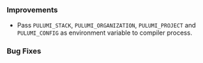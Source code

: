 ### Improvements

- Pass `PULUMI_STACK`, `PULUMI_ORGANIZATION`, `PULUMI_PROJECT` and `PULUMI_CONFIG` as environment variable to compiler process.

### Bug Fixes
